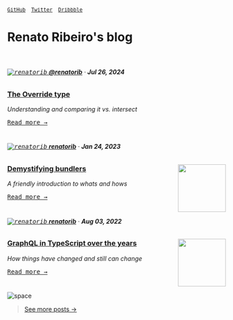 <sup>

[<kbd>GitHub</kbd>](https://github.com/renatorib) ‎ ‎‎  ‎  [<kbd>Twitter</kbd>](https://twitter.com/renatoribz) ‎ ‎ ‎‎  [<kbd>Dribbble</kbd>](https://dribbble.com/renatorib)

</sup>


# Renato Ribeiro's blog

<br />

###### [<kbd>![renatorib](https://avatars.githubusercontent.com/u/3277185?s=10)</kbd> **@renatorib**](https://github.com/renatorib) · **Jul 26, 2024**


### [The Override type](https://rena.to/blog/the-override-type)
*Understanding and comparing it vs. intersect*

[<kbd>Read more →</kbd>](https://rena.to/blog/the-override-type)

#

###### [<kbd>![renatorib](https://avatars.githubusercontent.com/u/3277185?s=10)</kbd> **renatorib**](https://github.com/renatorib) · **Jan 24, 2023**

<img src="https://user-images.githubusercontent.com/3277185/218145140-98519188-bea6-4f05-ab53-85339fbb3752.png" width="110px" align="right" />

### [Demystifying bundlers](https://rena.to/blog/demystifying-bundlers)
*A friendly introduction to whats and hows*

[<kbd>Read more →</kbd>](https://rena.to/blog/demystifying-bundlers)

#

###### [<kbd>![renatorib](https://avatars.githubusercontent.com/u/3277185?s=10)</kbd> **renatorib**](https://github.com/renatorib) · **Aug 03, 2022**

<img src="https://user-images.githubusercontent.com/3277185/217987721-5b407d33-12eb-492f-8b8c-9771078b68f3.png" width="110px" align="right" />

### [GraphQL in TypeScript over the years](https://rena.to/blog/graphql-in-typescript-over-the-years)
*How things have changed and still can change*

[<kbd>Read more →</kbd>](https://rena.to/blog/graphql-in-typescript-over-the-years)

#

<img alt="space" src="https://github.com/user-attachments/assets/9e4f8878-aaed-4661-b6af-a126699888f7" />

<blockquote>

<a href="https://rena.to/">See more posts →</a>

</blockquote>
